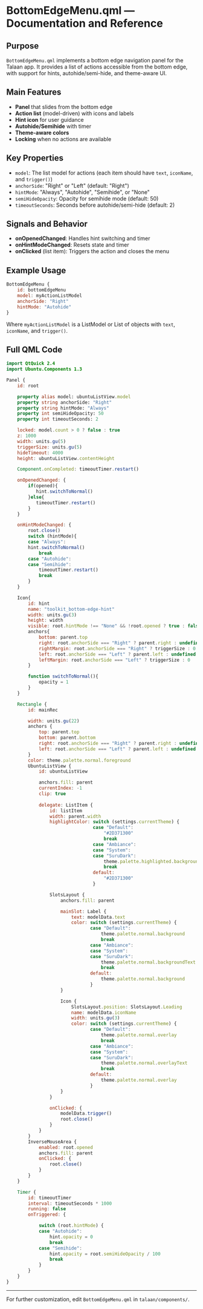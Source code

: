 # BottomEdgeMenu.qml — Documentation and Reference

## Purpose
`BottomEdgeMenu.qml` implements a bottom edge navigation panel for the Talaan app. It provides a list of actions accessible from the bottom edge, with support for hints, autohide/semi-hide, and theme-aware UI.

## Main Features
- **Panel** that slides from the bottom edge
- **Action list** (model-driven) with icons and labels
- **Hint icon** for user guidance
- **Autohide/Semihide** with timer
- **Theme-aware colors**
- **Locking** when no actions are available

## Key Properties
- `model`: The list model for actions (each item should have `text`, `iconName`, and `trigger()`)
- `anchorSide`: "Right" or "Left" (default: "Right")
- `hintMode`: "Always", "Autohide", "Semihide", or "None"
- `semiHideOpacity`: Opacity for semihide mode (default: 50)
- `timeoutSeconds`: Seconds before autohide/semi-hide (default: 2)

## Signals and Behavior
- **onOpenedChanged**: Handles hint switching and timer
- **onHintModeChanged**: Resets state and timer
- **onClicked** (list item): Triggers the action and closes the menu

## Example Usage
```qml
BottomEdgeMenu {
    id: bottomEdgeMenu
    model: myActionListModel
    anchorSide: "Right"
    hintMode: "Autohide"
}
```
Where `myActionListModel` is a ListModel or List of objects with `text`, `iconName`, and `trigger()`.

## Full QML Code
```qml
import QtQuick 2.4
import Ubuntu.Components 1.3

Panel {
    id: root

    property alias model: ubuntuListView.model
    property string anchorSide: "Right"
    property string hintMode: "Always"
    property int semiHideOpacity: 50
    property int timeoutSeconds: 2

    locked: model.count > 0 ? false : true
    z: 1000
    width: units.gu(5)
    triggerSize: units.gu(5)
    hideTimeout: 4000
    height: ubuntuListView.contentHeight

    Component.onCompleted: timeoutTimer.restart()

    onOpenedChanged: {
        if(opened){
           hint.switchToNormal()
        }else{
           timeoutTimer.restart()
        }
    }

    onHintModeChanged: {
        root.close()
        switch (hintMode){
        case "Always":
        hint.switchToNormal()
            break
        case "Autohide":
        case "Semihide":
            timeoutTimer.restart()
            break
        }
    }

    Icon{
        id: hint
        name: "toolkit_bottom-edge-hint"
        width: units.gu(3)
        height: width
        visible: root.hintMode !== "None" && !root.opened ? true : false
        anchors{
            bottom: parent.top
            right: root.anchorSide === "Right" ? parent.right : undefined
            rightMargin: root.anchorSide === "Right" ? triggerSize : 0
            left: root.anchorSide === "Left" ? parent.left : undefined
            leftMargin: root.anchorSide === "Left" ? triggerSize : 0
        }

        function switchToNormal(){
            opacity = 1
        }
    }

    Rectangle {
        id: mainRec

        width: units.gu(22)
        anchors {
            top: parent.top
            bottom: parent.bottom
            right: root.anchorSide === "Right" ? parent.right : undefined
            left: root.anchorSide === "Left" ? parent.left : undefined
        }
        color: theme.palette.normal.foreground
        UbuntuListView {
            id: ubuntuListView

            anchors.fill: parent
            currentIndex: -1
            clip: true
            
            delegate: ListItem {
                id: listItem
                width: parent.width
                highlightColor: switch (settings.currentTheme) {
                                case "Default":
                                    "#2D371300"
                                    break
                                case "Ambiance":
                                case "System":
                                case "SuruDark":
                                    theme.palette.highlighted.background
                                    break
                                default:
                                    "#2D371300"
                                }

                SlotsLayout {
                    anchors.fill: parent

                    mainSlot: Label {
                        text: modelData.text
                        color: switch (settings.currentTheme) {
                               case "Default":
                                   theme.palette.normal.background
                                   break
                               case "Ambiance":
                               case "System":
                               case "SuruDark":
                                   theme.palette.normal.backgroundText
                                   break
                               default:
                                   theme.palette.normal.background
                               }
                    }

                    Icon {
                        SlotsLayout.position: SlotsLayout.Leading
                        name: modelData.iconName
                        width: units.gu(3)
                        color: switch (settings.currentTheme) {
                               case "Default":
                                   theme.palette.normal.overlay
                                   break
                               case "Ambiance":
                               case "System":
                               case "SuruDark":
                                   theme.palette.normal.overlayText
                                   break
                               default:
                                   theme.palette.normal.overlay
                               }
                    }
                }

                onClicked: {
                    modelData.trigger()
                    root.close()
                }
            }
        }
        InverseMouseArea {
            enabled: root.opened
            anchors.fill: parent
            onClicked: {
                root.close()
            }
        }
    }

    Timer {
        id: timeoutTimer
        interval: timeoutSeconds * 1000
        running: false
        onTriggered: {

            switch (root.hintMode) {
            case "Autohide":
                hint.opacity = 0
                break
            case "Semihide":
                hint.opacity = root.semiHideOpacity / 100
                break
            }
        }
    }
}
```

---

For further customization, edit `BottomEdgeMenu.qml` in `talaan/components/`.
